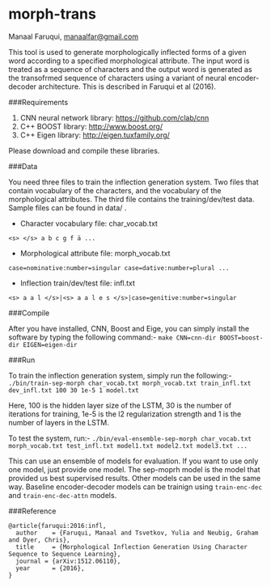 # morph-trans
Manaal Faruqui, manaalfar@gmail.com

This tool is used to generate morphologically inflected forms of a given word according to a specified morphological attribute. The input word is treated as a sequence of characters and the output word is generated as the transofrmed sequence of characters using a variant of neural encoder-decoder architecture. This is described in Faruqui et al (2016).

###Requirements

1. CNN neural network library: https://github.com/clab/cnn
2. C++ BOOST library: http://www.boost.org/
3. C++ Eigen library: http://eigen.tuxfamily.org/

Please download and compile these libraries.

###Data

You need three files to train the inflection generation system. Two files that contain vocabulary of the characters, and the vocabulary of the morphological attributes. The third file contains the training/dev/test data. Sample files can be found in data/ .

* Character vocabulary file: char_vocab.txt

```<s> </s> a b c g f ä ...```

* Morphological attribute file: morph_vocab.txt

```case=nominative:number=singular case=dative:number=plural ...```

* Inflection train/dev/test file: infl.txt

```<s> a a l </s>|<s> a a l e s </s>|case=genitive:number=singular```

###Compile

After you have installed, CNN, Boost and Eige, you can simply install the software by typing the following command:-
```make CNN=cnn-dir BOOST=boost-dir EIGEN=eigen-dir```

###Run

To train the inflection generation system, simply run the following:-
```./bin/train-sep-morph char_vocab.txt morph_vocab.txt train_infl.txt dev_infl.txt 100 30 1e-5 1 model.txt```

Here, 100 is the hidden layer size of the LSTM, 30 is the number of iterations for training, 1e-5 is the l2 regularization strength and 1 is the number of layers in the LSTM.

To test the system, run:-
```./bin/eval-ensemble-sep-morph char_vocab.txt morph_vocab.txt test_infl.txt model1.txt model2.txt model3.txt ...```

This can use an ensemble of models for evaluation. If you want to use only one model, just provide one model. The sep-moprh model is the model that provided us best supervised results. Other models can be used in the same way. Baseline encoder-decoder models can be trainign using ```train-enc-dec``` and ```train-enc-dec-attn``` models.

###Reference
```
@article{faruqui:2016:infl,
  author    = {Faruqui, Manaal and Tsvetkov, Yulia and Neubig, Graham and Dyer, Chris},
  title     = {Morphological Inflection Generation Using Character Sequence to Sequence Learning},
  journal = {arXiv:1512.06110},
  year      = {2016},
}
```
